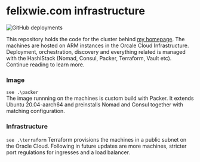 # felixwie.com infrastructure
![GitHub deployments](https://img.shields.io/github/deployments/flexwie/infrastructure/production?label=deployment&logo=felixwie.com&style=for-the-badge)

This repository holds the code for the cluster behind [my homepage](https://felixwie.com).
The machines are hosted on ARM instances in the Orcale Cloud Infrastructure. Deployment, orchestration, discovery and everything related is managed with the HashiStack (Nomad, Consul, Packer, Terraform, Vault etc). Continue reading to learn more.

### Image
`see .\packer`  
The image runnning on the machines is custom build with Packer. It extends Ubuntu 20.04-aarch64 and preinstalls Nomad and Consul together with matching configuration.

### Infrastructure
`see .\terraform`
Terraform provisions the machines in a public subnet on the Oracle Cloud. Following in future updates are more machines, stricter port regulations for ingresses and a load balancer.